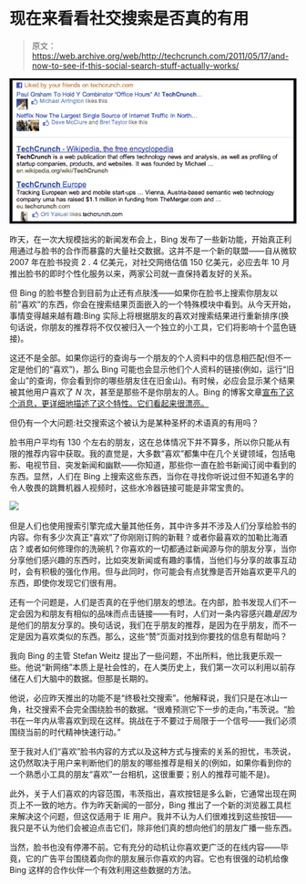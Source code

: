 # 现在来看看社交搜索是否真的有用 

> 原文：<https://web.archive.org/web/http://techcrunch.com/2011/05/17/and-now-to-see-if-this-social-search-stuff-actually-works/>

![](img/648e1bdfee5d023a670707058ea60ca6.png)

昨天，在一次大规模拙劣的新闻发布会上，Bing 发布了一些新功能，开始真正利用通过与脸书的合作而暴露的大量社交数据。这并不是一个新的联盟——自从微软 2007 年在脸书投资 2 . 4 亿美元，对社交网络估值 150 亿美元，必应去年 10 月推出脸书的即时个性化服务以来，两家公司就一直保持着友好的关系。

但 Bing 的脸书整合到目前为止还有点肤浅——如果你在脸书上搜索你朋友以前“喜欢”的东西，你会在搜索结果页面嵌入的一个特殊模块中看到。从今天开始，事情变得越来越有趣:Bing 实际上将根据朋友的喜欢对搜索结果进行重新排序(换句话说，你朋友的推荐将不仅仅被归入一个独立的小工具，它们将影响十个蓝色链接)。

这还不是全部。如果你运行的查询与一个朋友的个人资料中的信息相匹配(但不一定是他们的“喜欢”)，那么 Bing 可能也会显示他们个人资料的链接(例如，运行“旧金山”的查询，你会看到你的哪些朋友住在旧金山)。有时候，必应会显示某个结果被其他用户喜欢了 *N* 次，甚至是那些不是你朋友的人。Bing 的博客文章[宣布了这个消息，更详细地描述了这个特性。它们看起来很漂亮。](https://web.archive.org/web/20230203062152/http://www.bing.com/community/site_blogs/b/search/archive/2011/05/16/news-announcement-may-17.aspx)

但仍有一个大问题:社交搜索这个被认为是某种圣杯的术语真的有用吗？

脸书用户平均有 130 个左右的朋友，这在总体情况下并不算多，所以你只能从有限的推荐内容中获取。我的直觉是，大多数“喜欢”都集中在几个关键领域，包括电影、电视节目、突发新闻和幽默——你知道，那些你一直在脸书新闻订阅中看到的东西。显然，人们在 Bing 上搜索这些东西，当你在寻找你听说过但不知道名字的令人敬畏的跳舞机器人视频时，这些水冷器链接可能是非常宝贵的。

![](img/65c3100989dce594a72ca64754bf7f05.png)

但是人们也使用搜索引擎完成大量其他任务，其中许多并不涉及人们分享给脸书的内容。你有多少次真正“喜欢”了你刚刚订购的新鞋？或者你最喜欢的加勒比海酒店？或者如何修理你的洗碗机？你喜欢的一切都通过新闻源与你的朋友分享，当你分享他们感兴趣的东西时，比如突发新闻或有趣的事情，当他们与分享的故事互动时，会有积极的强化作用。但与此同时，你可能会有点犹豫是否开始喜欢更平凡的东西，即使你发现它们很有用。

还有一个问题是，人们是否真的在乎他们朋友的想法。在内部，脸书发现人们不一定会因为和朋友有相似的品味而点击链接——有时，人们对一条内容感兴趣*是因为*是他们的朋友分享的。换句话说，我们在乎朋友的推荐，是因为在乎朋友，而不一定是因为喜欢类似的东西。那么，这些“赞”页面对找到你要找的信息有帮助吗？

我向 Bing 的主管 Stefan Weitz 提出了一些问题，不出所料，他比我更乐观一些。他说“新网络”本质上是社会性的，在人类历史上，我们第一次可以利用以前存储在人们大脑中的数据。但那是长期的。

他说，必应昨天推出的功能不是“终极社交搜索”。他解释说，我们只是在冰山一角，社交搜索不会完全围绕脸书的数据。“很难预测它下一步的走向，”韦茨说。“脸书在一年内从零喜欢到现在这样。挑战在于不要过于局限于一个信号——我们必须围绕当前的时代精神快速行动。”

至于我对人们“喜欢”脸书内容的方式以及这种方式与搜索的关系的担忧，韦茨说，这仍然取决于用户来判断他们的朋友的哪些推荐是相关的(例如，如果你看到你的一个熟悉小工具的朋友“喜欢”一台相机，这很重要；别人的推荐可能不是)。

此外，关于人们喜欢的内容范围，韦茨指出，喜欢按钮是多么新，它通常出现在网页上不一致的地方。作为昨天新闻的一部分，Bing 推出了一个新的浏览器工具栏来解决这个问题，但这仅适用于 IE 用户。我并不认为人们很难找到这些按钮——我只是不认为他们会被迫点击它们，除非他们真的想向他们的朋友广播一些东西。

当然，脸书也没有停滞不前。它有充分的动机让你喜欢更广泛的在线内容——毕竟，它的广告平台围绕着向你的朋友展示你喜欢的内容。它也有很强的动机给像 Bing 这样的合作伙伴一个有效利用这些数据的方法。